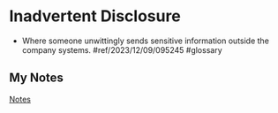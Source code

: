 # Inadvertent Disclosure
- Where someone unwittingly sends sensitive information outside the company systems. #ref/2023/12/09/095245 #glossary 
## My Notes
[Notes](mynotes/inadvertent-disclosure-notes.md)
